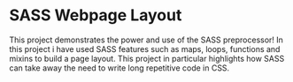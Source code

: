 # SASS Webpage Layout
 This project demonstrates the power and use of the SASS preprocessor! In this project i have used SASS features such as maps, loops, functions and mixins to build a page layout. This project in particular highlights how SASS can take away the need to write long repetitive code in CSS.
